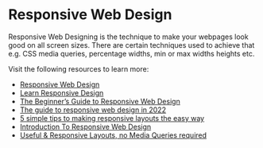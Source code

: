 # Responsive Web Design

Responsive Web Designing is the technique to make your webpages look good on all screen sizes. There are certain techniques used to achieve that e.g. CSS media queries, percentage widths, min or max widths heights etc.

Visit the following resources to learn more:

- [Responsive Web Design](https://www.w3schools.com/css/css_rwd_intro.asp)
- [Learn Responsive Design](https://web.dev/learn/design/)
- [The Beginner’s Guide to Responsive Web Design](https://kinsta.com/blog/responsive-web-design/)
- [The guide to responsive web design in 2022](https://webflow.com/blog/responsive-web-design)
- [5 simple tips to making responsive layouts the easy way](https://www.youtube.com/watch?v=VQraviuwbzU)
- [Introduction To Responsive Web Design](https://www.youtube.com/watch?v=srvUrASNj0s)
- [Useful & Responsive Layouts, no Media Queries required](https://youtu.be/p3_xn2zp1ty)